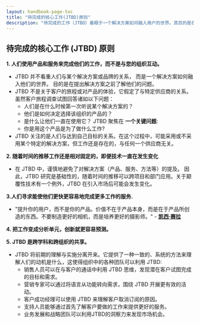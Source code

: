 ```yaml
---
layout: handbook-page-toc
title: "待完成的核心工作(JTBD)原则"
description: "待完成的工作（JTBD）着眼于一个解决方案如何融入用户的世界。其目的是在提出解决方案之前了解问题。"
---
```



## 待完成的核心工作 (JTBD) 原则

**1. 人们使用产品和服务来完成他们的工作，而不是与您的组织互动。**

* JTBD 并不看重人们与某个解决方案或品牌的关系， 而是一个解决方案如何融入他们的世界。 目的是在提出解决方案之前了解他们的问题。
* JTBD 不是关于客户的旅程或对产品的体验，它假定了与特定供应商的关系。 虽然客户旅程调查试图回答诸如以下问题：
  * 人们是在什么时候第一次听说某个解决方案的？
  * 他们是如何决定选择该组织的产品的？
  * 是什么让他们一直在使用它？
  JTBD 聚焦在 **一个关键问题**:
  * 你是用这个产品是为了做什么工作?
* JTBD 关注的是人们与达到自己目标的关系。在这个过程中，可能采用或不采用某个特定的解决方案，但工作还是存在的，与任何一个供应商无关。

**2. 随着时间的推移工作还是相对固定的，即便技术一直在发生变化**

*  在 JTBD 中，谨慎地避免了对解决方案（产品、服务、方法等）的提及。 因此，JTBD 研究是基础性的，随着时间的推移可以跨项目和部门应用。关于颠覆性技术有一个例外，JTBD 在引入市场后可能会发生变化。 


**3.人们寻求能使他们更快更容易地完成更多工作的服务.**

* "提升你的用户，而不是你的产品。价值不在于产品本身，而是在于产品所创造的东西。不要制造更好的相机，而是培养更好的摄影师。" - [**凯西·赛拉**](https://en.wikipedia.org/wiki/Kathy_Sierra)
 
**4. 把工作变成分析单元，创新就更容易预测。**

**5. JTBD 是跨学科和跨组织的共享。**

*  JTBD 将前期的理解与实施分离开来。它提供了一种一致的、系统的方法来理解人们的动机是什么，这使得组织中的各种团队可以利用 JTBD:
   * 销售人员可以在与客户的通话中利用 JTBD 思维，发现潜在客户试图完成的目标和需求。
   * 营销专家可以通过将语言从功能转向需求，围绕 JTBD 开展更有效的活动。
   * 客户成功经理可以使用 JTBD 来理解客户取消订阅的原因。
   * 支持人员能够通过首先了解客户要做的工作来提供更好的服务。
   * 业务发展和战略团队可以利用JTBD的洞察力来发现市场机会。
